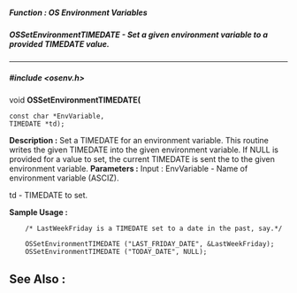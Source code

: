 ##### Function : OS Environment Variables
##### OSSetEnvironmentTIMEDATE - Set a given environment variable to a provided TIMEDATE value.
---
##### #include <osenv.h>
void **OSSetEnvironmentTIMEDATE(**

	const char *EnvVariable,
	TIMEDATE *td);
**Description :**
Set a TIMEDATE for an environment variable. This routine writes the given 
TIMEDATE into the given environment variable. If NULL is provided for a value 
to set, the current TIMEDATE is sent the to the given environment variable.
**Parameters :**
Input :
EnvVariable  -  Name of environment variable (ASCIZ).

td  -  TIMEDATE  to set.


**Sample Usage :**
```
	/* LastWeekFriday is a TIMEDATE set to a date in the past, say.*/ 

	OSSetEnvironmentTIMEDATE ("LAST_FRIDAY_DATE", &LastWeekFriday); 
	OSSetEnvironmentTIMEDATE ("TODAY_DATE", NULL); 
```
**See Also :**
[](D:/md_files/.md)
---
